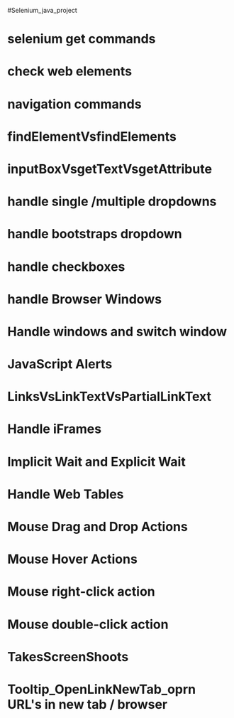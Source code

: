 #Selenium_java_project

# selenium get commands
# check web elements
# navigation commands
# findElementVsfindElements
# inputBoxVsgetTextVsgetAttribute
# handle single /multiple dropdowns
# handle bootstraps dropdown
# handle checkboxes
# handle Browser Windows
# Handle windows and switch window
# JavaScript Alerts
# LinksVsLinkTextVsPartialLinkText
# Handle iFrames
# Implicit Wait and Explicit Wait
# Handle Web Tables
# Mouse Drag and Drop Actions
# Mouse Hover Actions
# Mouse right-click action
# Mouse double-click action
# TakesScreenShoots
# Tooltip_OpenLinkNewTab_oprn URL's in new tab / browser


